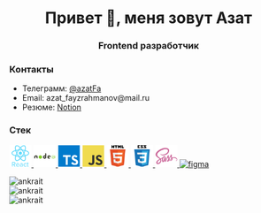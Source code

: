 <h1 align="center">Привет 👋, меня зовут Азат</h1>
<h3 align="center">Frontend разработчик</h3>

<h3 align="left">Контакты</h3>
<ul align="left">
  <li>Телеграмм: <a href="https://t.me/AzatFa">@azatFa</a></li>
  <li>Email: azat_fayzrahmanov@mail.ru</li>
  <li>Резюме: <a href="https://fayzrakhmanov-azat.notion.site/fayzrakhmanov-azat/Front-end-12f405eb58864b858052c0aceb262a51">Notion</a></li>
</ul>

<h3 align="left">Стек</h3>
<p align="left">
  <a href="https://reactjs.org/" target="_blank" rel="noreferrer">
		<img
			src="https://raw.githubusercontent.com/devicons/devicon/master/icons/react/react-original-wordmark.svg"
			alt="react"
			width="40"
			height="40" />
	</a>
  <a href="https://nodejs.org" target="_blank" rel="noreferrer">
		<img
			src="https://raw.githubusercontent.com/devicons/devicon/master/icons/nodejs/nodejs-original-wordmark.svg"
			alt="nodejs"
			width="40"
			height="40" />
	</a>
  <a href="https://www.typescriptlang.org/" target="_blank" rel="noreferrer">
		<img
			src="https://raw.githubusercontent.com/devicons/devicon/master/icons/typescript/typescript-original.svg"
			alt="typescript"
			width="40"
			height="40" />
	</a>
  <a
		href="https://developer.mozilla.org/en-US/docs/Web/JavaScript"
		target="_blank"
		rel="noreferrer">
		<img
			src="https://raw.githubusercontent.com/devicons/devicon/master/icons/javascript/javascript-original.svg"
			alt="javascript"
			width="40"
			height="40" />
	</a>
  <a href="https://www.w3.org/html/" target="_blank" rel="noreferrer">
		<img
			src="https://raw.githubusercontent.com/devicons/devicon/master/icons/html5/html5-original-wordmark.svg"
			alt="html5"
			width="40"
			height="40" />
	</a>
	<a href="https://www.w3schools.com/css/" target="_blank" rel="noreferrer">
		<img
			src="https://raw.githubusercontent.com/devicons/devicon/master/icons/css3/css3-original-wordmark.svg"
			alt="css3"
			width="40"
			height="40" />
	</a>
	<a href="https://sass-lang.com" target="_blank" rel="noreferrer">
		<img
			src="https://raw.githubusercontent.com/devicons/devicon/master/icons/sass/sass-original.svg"
			alt="sass"
			width="40"
			height="40" />
	</a>
  <a href="https://www.figma.com/" target="_blank" rel="noreferrer">
		<img
			src="https://www.vectorlogo.zone/logos/figma/figma-icon.svg"
			alt="figma"
			width="40"
			height="40" />
	</a>
</p>


<img src="https://github-readme-stats.vercel.app/api/top-langs?username=ankrait&show_icons=true&locale=en&layout=compact&theme=dark" alt="ankrait"></img>
<br>
<img src="https://github-readme-stats.vercel.app/api?username=ankrait&show_icons=true&locale=en&theme=dark" alt="ankrait"></img>
<br>
<img src="https://github-readme-streak-stats.herokuapp.com/?user=ankrait&theme=dark" alt="ankrait"></img>


